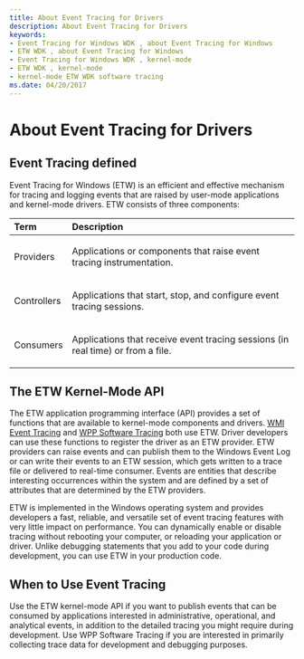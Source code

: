 ```yaml
---
title: About Event Tracing for Drivers
description: About Event Tracing for Drivers
keywords:
- Event Tracing for Windows WDK , about Event Tracing for Windows
- ETW WDK , about Event Tracing for Windows
- Event Tracing for Windows WDK , kernel-mode
- ETW WDK , kernel-mode
- kernel-mode ETW WDK software tracing
ms.date: 04/20/2017
---
```


# About Event Tracing for Drivers

## Event Tracing defined

Event Tracing for Windows (ETW) is an efficient and effective mechanism for tracing and logging events that are raised by user-mode applications and kernel-mode drivers. ETW consists of three components:

<table>
<thead>
<tr class="header">
<th align="left">Term</th>
<th align="left">Description</th>
</tr>
</thead>
<tbody>
<tr class="odd">
<td align="left"><p>Providers</p></td>
<td align="left"><p>Applications or components that raise event tracing instrumentation.</p></td>
</tr>
<tr class="even">
<td align="left"><p>Controllers</p></td>
<td align="left"><p>Applications that start, stop, and configure event tracing sessions.</p></td>
</tr>
<tr class="odd">
<td align="left"><p>Consumers</p></td>
<td align="left"><p>Applications that receive event tracing sessions (in real time) or from a file.</p></td>
</tr>
</tbody>
</table>

## The ETW Kernel-Mode API

The ETW application programming interface (API) provides a set of functions that are available to kernel-mode components and drivers. [WMI Event Tracing](../kernel/wmi-event-tracing.md) and [WPP Software Tracing](wpp-software-tracing.md) both use ETW. Driver developers can use these functions to register the driver as an ETW provider. ETW providers can raise events and can publish them to the Windows Event Log or can write their events to an ETW session, which gets written to a trace file or delivered to real-time consumer. Events are entities that describe interesting occurrences within the system and are defined by a set of attributes that are determined by the ETW providers.

ETW is implemented in the Windows operating system and provides developers a fast, reliable, and versatile set of event tracing features with very little impact on performance. You can dynamically enable or disable tracing without rebooting your computer, or reloading your application or driver. Unlike debugging statements that you add to your code during development, you can use ETW in your production code.

## When to Use Event Tracing

Use the ETW kernel-mode API if you want to publish events that can be consumed by applications interested in administrative, operational, and analytical events, in addition to the detailed tracing you might require during development. Use WPP Software Tracing if you are interested in primarily collecting trace data for development and debugging purposes.
